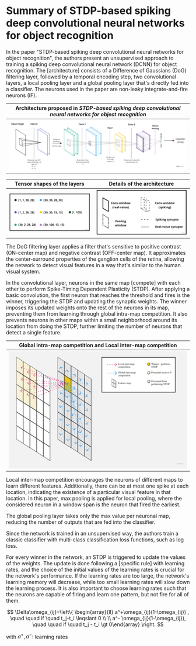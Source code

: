 # **Summary of STDP-based spiking deep convolutional neural networks for object recognition** 

In the paper "STDP-based spiking deep convolutional neural networks for object recognition", the authors present an unsupervised approach to training a spiking deep convolutional neural network (DCNN) for object recognition. The [architecture] consists of a Difference of Gaussians (DoG) filtering layer, followed by a temporal encoding step, two convolutional layers, a local pooling layer and a global pooling layer that's directly fed into a classifier. The neurons used in the paper are non-leaky integrate-and-fire neurons (IF).

| Architecture proposed in *STDP-based spiking deep convolutional neural networks for object recognition*  |
|---|
| ![Architecture proposed in *STDP-based spiking deep convolutional neural networks for object recognition*](./docs/architecture.jpg)  |

| Tensor shapes of the layers | Details of the architecture |
| :---: | :---: |
| ![Tensor shapes of the layers](./docs/shapes.jpg) | ![Details of the architecture](./docs/details.jpg) |


The DoG filtering layer applies a filter that's sensitive to positive contrast (ON-center map) and negative contrast (OFF-center map). It approximates the center-surround properties of the ganglion cells of the retina, allowing the network to detect visual features in a way that's similar to the human visual system.

In the convolutional layer, neurons in the same map [compete] with each other to perform Spike-Timing Dependent Plasticity (STDP). After applying a basic convolution, the first neuron that reaches the threshold and fires is the winner, triggering the STDP and updating the synaptic weights. The winner imposes its updated weights onto the rest of the neurons in its map, preventing them from learning through global intra-map competition. It also prevents neurons in other maps within a small neighborhood around its location from doing the STDP, further limiting the number of neurons that detect a single feature.

| Global intra-map competition and Local inter-map competition  |
|---|
| ![Global intra-map competition and Local inter-map competition](./docs/competition.jpg)  |

Local inter-map competition encourages the neurons of different maps to learn different features. Additionally, there can be at most one spike at each location, indicating the existence of a particular visual feature in that location. In this paper, max pooling is applied for local pooling, where the considered neuron in a window span is the neuron that fired the earliest.

The global pooling layer takes only the max value per neuronal map, reducing the number of outputs that are fed into the classifier.

Since the network is trained in an unsupervised way, the authors train a classic classifier with multi-class classification loss functions, such as log loss.

For every winner in the network, an STDP is triggered to update the values of the weights. The update is done following a [specific rule] with learning rates, and the choice of the initial values of the learning rates is crucial for the network's performance. If the learning rates are too large, the network's learning memory will decrease, while too small learning rates will slow down the learning process. It is also important to choose learning rates such that the neurons are capable of firing and learn one pattern, but not fire for all of them.

$$
\Delta\omega_{ij}=\left\{ \begin{array}{ll} a^+\omega_{ij}(1-\omega_{ij}) , \quad \quad if \quad t_j-t_i \leqslant 0 \\ \\ a^- \omega_{ij}(1-\omega_{ij}), \quad \quad if \quad t_j - t_i \gt 0\end{array} \right.
$$

with                       $a^+ , a^- :$  learning rates
